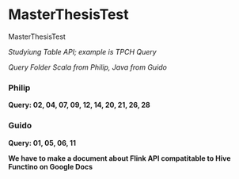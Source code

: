 # MasterThesisTest
MasterThesisTest

*Studyiung Table API; example is TPCH Query*

*Query Folder Scala from Philip, Java from Guido*

### Philip 
**Query: 02, 04, 07, 09, 12, 14, 20, 21, 26, 28**

### Guido
**Query: 01, 05, 06, 11**

**We have to make a document about Flink API compatitable to Hive Functino on Google Docs**
